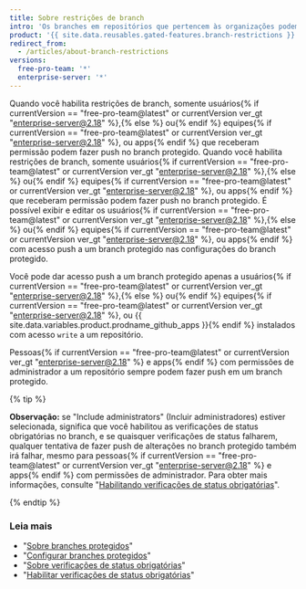 ```yaml
---
title: Sobre restrições de branch
intro: 'Os branches em repositórios que pertencem às organizações podem ser configurados para que apenas determinados usuários{% if currentVersion == "free-pro-team@latest" or currentVersion ver_gt "enterprise-server@2.18" %},{% else %} ou{% endif %} equipes{% if currentVersion == "free-pro-team@latest" or currentVersion ver_gt "enterprise-server@2.18" %} ou apps{% endif %} possam fazer push no branch.'
product: '{{ site.data.reusables.gated-features.branch-restrictions }}'
redirect_from:
  - /articles/about-branch-restrictions
versions:
  free-pro-team: '*'
  enterprise-server: '*'
---
```


Quando você habilita restrições de branch, somente usuários{% if currentVersion == "free-pro-team@latest" or currentVersion ver_gt "enterprise-server@2.18" %},{% else %} ou{% endif %} equipes{% if currentVersion == "free-pro-team@latest" or currentVersion ver_gt "enterprise-server@2.18" %}, ou apps{% endif %} que receberam permissão podem fazer push no branch protegido. Quando você habilita restrições de branch, somente usuários{% if currentVersion == "free-pro-team@latest" or currentVersion ver_gt "enterprise-server@2.18" %},{% else %} ou{% endif %} equipes{% if currentVersion == "free-pro-team@latest" or currentVersion ver_gt "enterprise-server@2.18" %}, ou apps{% endif %} que receberam permissão podem fazer push no branch protegido. É possível exibir e editar os usuários{% if currentVersion == "free-pro-team@latest" or currentVersion ver_gt "enterprise-server@2.18" %},{% else %} ou{% endif %} equipes{% if currentVersion == "free-pro-team@latest" or currentVersion ver_gt "enterprise-server@2.18" %}, ou apps{% endif %} com acesso push a um branch protegido nas configurações do branch protegido.

Você pode dar acesso push a um branch protegido apenas a usuários{% if currentVersion == "free-pro-team@latest" or currentVersion ver_gt "enterprise-server@2.18" %},{% else %} ou{% endif %} equipes{% if currentVersion == "free-pro-team@latest" or currentVersion ver_gt "enterprise-server@2.18" %}, ou {{ site.data.variables.product.prodname_github_apps }}{% endif %} instalados com acesso `write` a um repositório.

Pessoas{% if currentVersion == "free-pro-team@latest" or currentVersion ver_gt "enterprise-server@2.18" %} e apps{% endif %} com permissões de administrador a um repositório sempre podem fazer push em um branch protegido.

{% tip %}

**Observação:** se "Include administrators" (Incluir administradores) estiver selecionada, significa que você habilitou as verificações de status obrigatórias no branch, e se quaisquer verificações de status falharem, qualquer tentativa de fazer push de alterações no branch protegido também irá falhar, mesmo para pessoas{% if currentVersion == "free-pro-team@latest" or currentVersion ver_gt "enterprise-server@2.18" %} e apps{% endif %} com permissões de administrador. Para obter mais informações, consulte "[Habilitando verificações de status obrigatórias](/articles/enabling-required-status-checks)".

{% endtip %}

### Leia mais

- "[Sobre branches protegidos](/articles/about-protected-branches)"
- "[Configurar branches protegidos](/articles/configuring-protected-branches)"
- "[Sobre verificações de status obrigatórias](/articles/about-required-status-checks)"
- "[Habilitar verificações de status obrigatórias](/articles/enabling-required-status-checks)"
